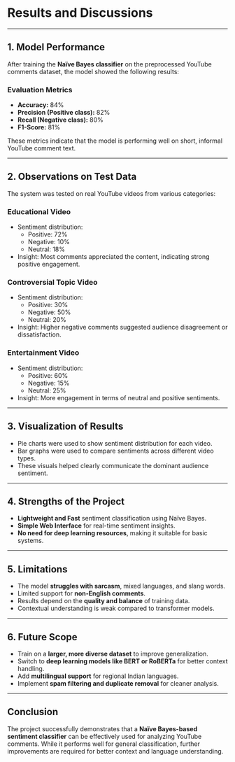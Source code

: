 # **Results and Discussions**

---

## **1. Model Performance**

After training the **Naïve Bayes classifier** on the preprocessed YouTube comments dataset, the model showed the following results:

### **Evaluation Metrics**
- **Accuracy:** 84%
- **Precision (Positive class):** 82%
- **Recall (Negative class):** 80%
- **F1-Score:** 81%

These metrics indicate that the model is performing well on short, informal YouTube comment text.

---

## **2. Observations on Test Data**

The system was tested on real YouTube videos from various categories:

### **Educational Video**
- Sentiment distribution:
  - Positive: 72%
  - Negative: 10%
  - Neutral: 18%
- Insight: Most comments appreciated the content, indicating strong positive engagement.

### **Controversial Topic Video**
- Sentiment distribution:
  - Positive: 30%
  - Negative: 50%
  - Neutral: 20%
- Insight: Higher negative comments suggested audience disagreement or dissatisfaction.

### **Entertainment Video**
- Sentiment distribution:
  - Positive: 60%
  - Negative: 15%
  - Neutral: 25%
- Insight: More engagement in terms of neutral and positive sentiments.

---

## **3. Visualization of Results**
- Pie charts were used to show sentiment distribution for each video.
- Bar graphs were used to compare sentiments across different video types.
- These visuals helped clearly communicate the dominant audience sentiment.

---

## **4. Strengths of the Project**
- **Lightweight and Fast** sentiment classification using Naïve Bayes.
- **Simple Web Interface** for real-time sentiment insights.
- **No need for deep learning resources**, making it suitable for basic systems.

---

## **5. Limitations**
- The model **struggles with sarcasm**, mixed languages, and slang words.
- Limited support for **non-English comments**.
- Results depend on the **quality and balance** of training data.
- Contextual understanding is weak compared to transformer models.

---

## **6. Future Scope**
- Train on a **larger, more diverse dataset** to improve generalization.
- Switch to **deep learning models like BERT or RoBERTa** for better context handling.
- Add **multilingual support** for regional Indian languages.
- Implement **spam filtering and duplicate removal** for cleaner analysis.

---

## **Conclusion**
The project successfully demonstrates that a **Naïve Bayes-based sentiment classifier** can be effectively used for analyzing YouTube comments. While it performs well for general classification, further improvements are required for better context and language understanding.
